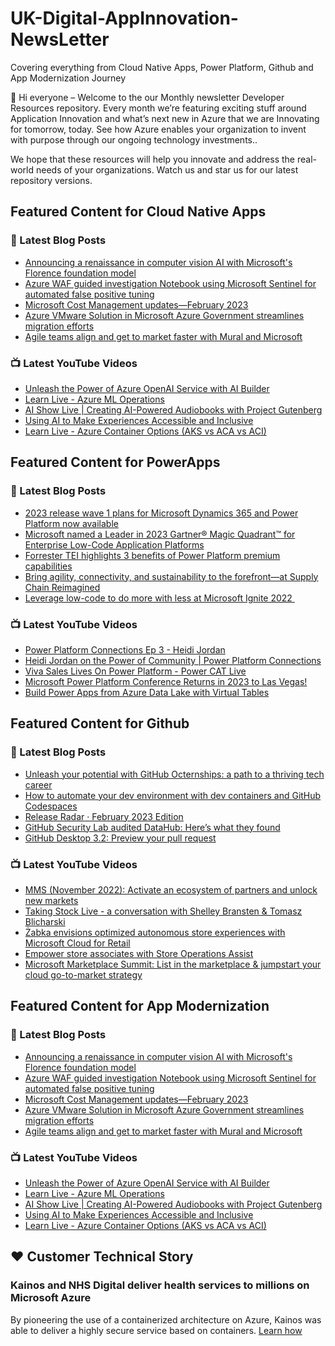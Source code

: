 # UK-Digital-AppInnovation-NewsLetter

Covering everything from Cloud Native Apps, Power Platform, Github and App Modernization Journey

👋 Hi everyone – Welcome to the our Monthly newsletter Developer Resources repository. Every month we’re featuring exciting stuff around Application Innovation and what’s next new in Azure that we are Innovating for tomorrow, today. See how Azure enables your organization to invent with purpose through our ongoing technology investments..


We hope that these resources will help you innovate and address the real-world needs of your organizations. Watch us and star us for our latest repository versions.

## Featured Content for Cloud Native Apps


### 📝 Latest Blog Posts

    
<!-- BLOGCNA:START -->
- [Announcing a renaissance in computer vision AI with Microsoft's Florence foundation model](https://azure.microsoft.com/blog/announcing-a-renaissance-in-computer-vision-ai-with-microsofts-florence-foundation-model/)
- [Azure WAF guided investigation Notebook using Microsoft Sentinel for automated false positive tuning](https://azure.microsoft.com/blog/azure-waf-guided-investigation-notebook-using-microsoft-sentinel-for-automated-false-positive-tuning/)
- [Microsoft Cost Management updates—February 2023](https://azure.microsoft.com/blog/microsoft-cost-management-updates-february-2023/)
- [Azure VMware Solution in Microsoft Azure Government streamlines migration efforts ](https://azure.microsoft.com/blog/azure-vmware-solution-in-microsoft-azure-government-streamlines-migration-efforts/)
- [Agile teams align and get to market faster with Mural and Microsoft](https://azure.microsoft.com/blog/agile-teams-align-and-get-to-market-faster-with-mural-and-microsoft/)
<!-- BLOGCNA:END -->

### 📺 Latest YouTube Videos

 
<!-- YOUTUBECNA:START -->
- [Unleash the Power of Azure OpenAI Service with AI Builder](https://www.youtube.com/watch?v=1Cz9F0EdSUo)
- [Learn Live - Azure ML Operations](https://www.youtube.com/watch?v=BxJu32_g1gE)
- [AI Show Live | Creating AI-Powered Audiobooks with Project Gutenberg](https://www.youtube.com/watch?v=tuXFeD4o6ZU)
- [Using AI to Make Experiences Accessible and Inclusive](https://www.youtube.com/watch?v=jZgL5o4zF6w)
- [Learn Live - Azure Container Options &lpar;AKS vs ACA vs ACI&rpar;](https://www.youtube.com/watch?v=dpf6Uk3IcDQ)
<!-- YOUTUBECNA:END -->

##  Featured Content for PowerApps
### 📝 Latest Blog Posts
<!-- BLOGPOWER:START -->
- [2023 release wave 1 plans for Microsoft Dynamics 365 and Power Platform now available](https://cloudblogs.microsoft.com/dynamics365/bdm/2023/01/25/2023-release-wave-1-plans-for-microsoft-dynamics-365-and-power-platform-now-available/)
- [Microsoft named a Leader in 2023 Gartner® Magic Quadrant™ for Enterprise Low-Code Application Platforms](https://powerapps.microsoft.com/en-us/blog/microsoft-named-a-leader-in-2023-gartner-magic-quadrant-for-enterprise-low-code-application-platforms/)
- [Forrester TEI highlights 3 benefits of Power Platform premium capabilities](https://cloudblogs.microsoft.com/powerplatform/2022/11/28/forrester-tei-highlights-3-benefits-of-power-platform-premium-capabilities/)
- [Bring agility, connectivity, and sustainability to the forefront—at Supply Chain Reimagined](https://cloudblogs.microsoft.com/dynamics365/bdm/2022/10/27/bring-agility-connectivity-and-sustainability-to-the-forefront-at-supply-chain-reimagined/)
- [Leverage low-code to do more with less at Microsoft Ignite 2022 ](https://cloudblogs.microsoft.com/powerplatform/2022/10/12/leverage-low-code-to-do-more-with-less-at-microsoft-ignite-2022/)
<!-- BLOGPOWER:END -->
 ### 📺 Latest YouTube Videos
    
<!-- YOUTUBEPOWER:START -->
- [Power Platform Connections Ep 3 - Heidi Jordan](https://www.youtube.com/watch?v=2kKFDT9aw5w)
- [Heidi Jordan on the Power of Community | Power Platform Connections](https://www.youtube.com/watch?v=ExKXj3C2kbA)
- [Viva Sales Lives On Power Platform - Power CAT Live](https://www.youtube.com/watch?v=Jex7VjWhB-0)
- [Microsoft Power Platform Conference Returns in 2023 to Las Vegas!](https://www.youtube.com/watch?v=uZQA-5EO_zM)
- [Build Power Apps from Azure Data Lake with Virtual Tables](https://www.youtube.com/watch?v=avdLVwPgd9Y)
<!-- YOUTUBEPOWER:END -->

##  Featured Content for Github
### 📝 Latest Blog Posts
<!-- BLOGGITHUB:START -->
- [Unleash your potential with GitHub Octernships: a path to a thriving tech career](https://github.blog/2023-03-06-unleash-your-potential-with-github-octernships-a-path-to-a-thriving-tech-career/)
- [How to automate your dev environment with dev containers and GitHub Codespaces](https://github.blog/2023-03-06-how-to-automate-your-dev-environment-with-dev-containers-and-github-codespaces/)
- [Release Radar · February 2023 Edition](https://github.blog/2023-03-05-release-radar-feb-2023/)
- [GitHub Security Lab audited DataHub: Here&#8217;s what they found](https://github.blog/2023-03-03-github-security-lab-audited-datahub-heres-what-they-found/)
- [GitHub Desktop 3.2: Preview your pull request](https://github.blog/2023-03-03-github-desktop-3-2-preview-your-pull-request/)
<!-- BLOGGITHUB:END -->
### 📺 Latest YouTube Videos
<!-- YOUTUBEGITHUB:START -->
- [MMS &lpar;November 2022&rpar;: Activate an ecosystem of partners and unlock new markets](https://www.youtube.com/watch?v=D5C63D4nuB8)
- [Taking Stock Live - a conversation with Shelley Bransten &amp; Tomasz Blicharski](https://www.youtube.com/watch?v=0mqQE2dgpuA)
- [Żabka envisions optimized autonomous store experiences with Microsoft Cloud for Retail](https://www.youtube.com/watch?v=taVRf96pNdI)
- [Empower store associates with Store Operations Assist](https://www.youtube.com/watch?v=JHATLEfPr2s)
- [Microsoft Marketplace Summit: List in the marketplace &amp; jumpstart your cloud go-to-market strategy](https://www.youtube.com/watch?v=NfdisVZxwQw)
<!-- YOUTUBEGITHUB:END -->
##  Featured Content for App Modernization
### 📝 Latest Blog Posts
<!-- BLOGAPPMOD:START -->
- [Announcing a renaissance in computer vision AI with Microsoft's Florence foundation model](https://azure.microsoft.com/blog/announcing-a-renaissance-in-computer-vision-ai-with-microsofts-florence-foundation-model/)
- [Azure WAF guided investigation Notebook using Microsoft Sentinel for automated false positive tuning](https://azure.microsoft.com/blog/azure-waf-guided-investigation-notebook-using-microsoft-sentinel-for-automated-false-positive-tuning/)
- [Microsoft Cost Management updates—February 2023](https://azure.microsoft.com/blog/microsoft-cost-management-updates-february-2023/)
- [Azure VMware Solution in Microsoft Azure Government streamlines migration efforts ](https://azure.microsoft.com/blog/azure-vmware-solution-in-microsoft-azure-government-streamlines-migration-efforts/)
- [Agile teams align and get to market faster with Mural and Microsoft](https://azure.microsoft.com/blog/agile-teams-align-and-get-to-market-faster-with-mural-and-microsoft/)
<!-- BLOGAPPMOD:END -->
### 📺 Latest YouTube Videos
<!-- YOUTUBEAPPMOD:START -->
- [Unleash the Power of Azure OpenAI Service with AI Builder](https://www.youtube.com/watch?v=1Cz9F0EdSUo)
- [Learn Live - Azure ML Operations](https://www.youtube.com/watch?v=BxJu32_g1gE)
- [AI Show Live | Creating AI-Powered Audiobooks with Project Gutenberg](https://www.youtube.com/watch?v=tuXFeD4o6ZU)
- [Using AI to Make Experiences Accessible and Inclusive](https://www.youtube.com/watch?v=jZgL5o4zF6w)
- [Learn Live - Azure Container Options &lpar;AKS vs ACA vs ACI&rpar;](https://www.youtube.com/watch?v=dpf6Uk3IcDQ)
<!-- YOUTUBEAPPMOD:END -->


## ♥️ Customer Technical Story 

### Kainos and NHS Digital deliver health services to millions on Microsoft Azure

By pioneering the use of a containerized architecture on Azure, Kainos was able to deliver a highly secure service based on containers. [Learn how](https://customers.microsoft.com/en-us/story/1368348549535774520-kainos-and-nhs-digital-deliver-health-services-to-millions-on-microsoft-azure)

